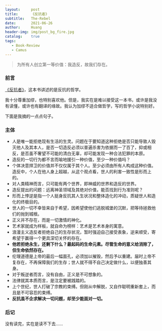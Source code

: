 ```yaml
---
layout:     post
title:      《反抗者》
subtitle:   The-Rebel
date:       2021-06-26
author:     Huang
header-img: img/post_bg_fire.jpg
catalog:    true
tags:
   - Book-Review
   - Camus
---
```


> 为所有人创立第一等价值：我造反，故我们存在。

### 前言

[《反抗者》](https://book.douban.com/subject/27619043/)，这本书讲述的是反抗的哲学。

我十分尊重加缪，也特别喜欢他。但是，我实在是难以接受这一本书，或许是我没有读懂，或许也有翻译的缘故。我认为加缪不适合做哲学，写的哲学小说特别好。

下面是我摘的一点点句子。

### 主体

* 人是唯一能拒绝现有生活的生灵。问题在于要知道这种拒绝是否只能导致人毁灭他人及其本人，是否一切造反必须以普遍杀害为依据而一了百了，抑或相反，是否虽不奢望不可能的清白无辜，却可能发现一种合法犯罪的本原。
* 造反的一切行为都不言而喻地援引一种价值，至少一种价值吗？
* 个体决意捍卫的价值并不仅仅属于其个人。至少必须由所有人构成这种价值。造反中，个人在他人身上超越，从这个观点看，世人的利害一致性是形而上的。
* 对人类精神而言，只可能有两个世界，即神威的世界和造反的世界。
* 造反提出的问题：远离神圣领域及其绝对价值，能否找到行为准则呢？
* 形而上悖逆是指一个人挺身反抗其人生状况和整体造化的冲动，质疑世人和造化的终极目的。
* 世人的一切不幸皆来自于希望，因希望使他们逃脱城堡的沉默，把等待拯救他们的抛到城根。
* 正义并不存在，而是一切激情的神化。
* 艺术家就成为样板，就自命为榜样：艺术是艺术本身的寓意。
* 浪漫主义造反者拒绝自己的生存状况，暂时强迫自己接受表象，逆来顺受，寄希望于赢得一个更具深切关怀的存在。
* **他若拒绝永生，还剩下什么？最起码的生命元素。尽管生命的意义给消除了，但生命依然存在。**
* 伦理道德是上帝的最后一幅面孔，必须加以摧毁，然后予以重建。届时上帝不复存在，不再保障我们的生存；世人就不得不自己决定做什么，以便独善其身。
* 对于叛逆者而言，没有自由，正义是不可想象的。
* 法律就其本质而言，是注定要被践踏的。
* 上个世纪，世人打破了宗教的束缚。但刚从中解脱，又自作聪明重新套上，而且是不可容忍的束缚。
* **反抗虽不企求解决一切问题，却至少能面对一切。**

### 后记

没有读完，实在是读不下去……
